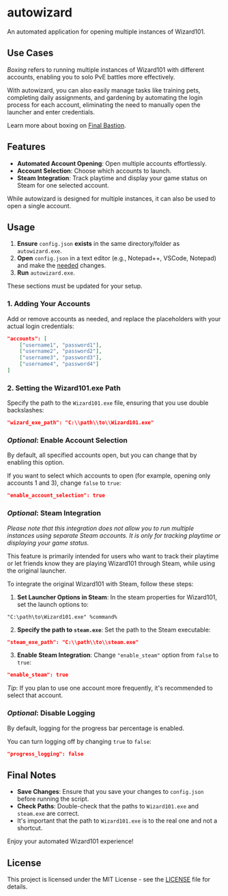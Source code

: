 # autowizard

An automated application for opening multiple instances of Wizard101.

## Use Cases
*Boxing* refers to running multiple instances of Wizard101 with different accounts, enabling you to solo PvE battles more effectively.

With autowizard, you can also easily manage tasks like training pets, completing daily assignments, and gardening by automating the login process for each account, eliminating the need to manually open the launcher and enter credentials.

Learn more about boxing on [Final Bastion](https://finalbastion.com/wizard101-guides/quad-boxing-wizard101/#:~:text=Learn%20more%20about%20Quad-Boxing%20in#:~:text=Learn%20more%20about%20Quad-Boxing%20in).

## Features
- **Automated Account Opening**: Open multiple accounts effortlessly.
- **Account Selection**: Choose which accounts to launch.
- **Steam Integration**: Track playtime and display your game status on Steam for one selected account.

While autowizard is designed for multiple instances, it can also be used to open a single account.

<!-- ## Requirements
- **Python**: Make sure Python is installed on your system. You can download it from [Python.org](https://www.python.org/).

autowizard uses libraries like `psutil` and `pywinauto` to automate the Wizard101 launcher's GUI. Non-standard libraries will be automatically installed on the first run using `pip`. -->

## Usage
1. **Ensure** `config.json` **exists** in the same directory/folder as `autowizard.exe`.
2. **Open** `config.json` in a text editor (e.g., Notepad++, VSCode, Notepad) and make the [needed](#1-adding-your-accounts) changes.
3. **Run** `autowizard.exe`.

These sections must be updated for your setup.

### 1. Adding Your Accounts

Add or remove accounts as needed, and replace the placeholders with your actual login credentials:
```json
"accounts": [
    ["username1", "password1"],
    ["username2", "password2"],
    ["username3", "password3"],
    ["username4", "password4"]
]
```

### 2. Setting the Wizard101.exe Path

Specify the path to the `Wizard101.exe` file, ensuring that you use double backslashes:
```json
"wizard_exe_path": "C:\\path\\to\\Wizard101.exe"
```

### *Optional*: Enable Account Selection 

By default, all specified accounts open, but you can change that by enabling this option.

If you want to select which accounts to open (for example, opening only accounts 1 and 3), change `false` to `true`:
```json
"enable_account_selection": true
```

### *Optional*: Steam Integration

*Please note that this integration does not allow you to run multiple instances using separate Steam accounts. It is only for tracking playtime or displaying your game status.*

This feature is primarily intended for users who want to track their playtime or let friends know they are playing Wizard101 through Steam, while using the original launcher.

To integrate the original Wizard101 with Steam, follow these steps:
1. **Set Launcher Options in Steam**:
In the steam properties for Wizard101, set the launch options to:
```
"C:\path\to\Wizard101.exe" %command%
```
2. **Specify the path to `steam.exe`**:
Set the path to the Steam executable:
```json
"steam_exe_path": "C:\\path\\to\\steam.exe"
```
3. **Enable Steam Integration**:
Change `"enable_steam"` option from `false` to `true`:
```json
"enable_steam": true
```

*Tip*: If you plan to use one account more frequently, it's recommended to select that account.

### *Optional*: Disable Logging

By default, logging for the progress bar percentage is enabled.

You can turn logging off by changing `true` to `false`:
```json
"progress_logging": false
```

## Final Notes

- **Save Changes**: Ensure that you save your changes to `config.json` before running the script.
- **Check Paths**: Double-check that the paths to `Wizard101.exe` and `steam.exe` are correct.
- It's important that the path to `Wizard101.exe` is to the real one and not a shortcut.

Enjoy your automated Wizard101 experience!

<!-- Compiledd using pyinstaller:
pyinstaller --onefile --clean --noupx --hidden-import=comtypes.stream --version-file=version_info.txt --icon=autowizard.ico autowizard.py -->

## License

This project is licensed under the MIT License - see the [LICENSE](LICENSE) file for details.